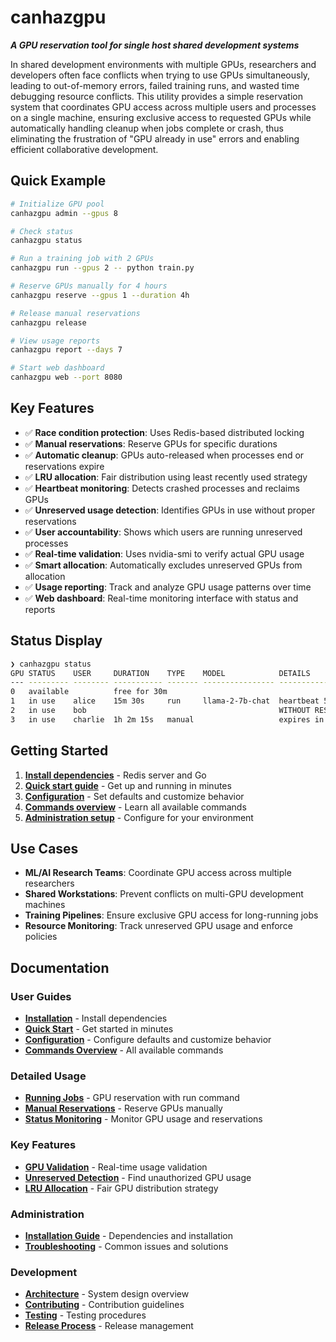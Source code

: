 # canhazgpu

***A GPU reservation tool for single host shared development systems***

In shared development environments with multiple GPUs, researchers and developers often face conflicts when trying to use GPUs simultaneously, leading to out-of-memory errors, failed training runs, and wasted time debugging resource conflicts. This utility provides a simple reservation system that coordinates GPU access across multiple users and processes on a single machine, ensuring exclusive access to requested GPUs while automatically handling cleanup when jobs complete or crash, thus eliminating the frustration of "GPU already in use" errors and enabling efficient collaborative development.

## Quick Example

```bash
# Initialize GPU pool
canhazgpu admin --gpus 8

# Check status 
canhazgpu status

# Run a training job with 2 GPUs
canhazgpu run --gpus 2 -- python train.py

# Reserve GPUs manually for 4 hours
canhazgpu reserve --gpus 1 --duration 4h

# Release manual reservations
canhazgpu release

# View usage reports
canhazgpu report --days 7

# Start web dashboard
canhazgpu web --port 8080
```

## Key Features

- ✅ **Race condition protection**: Uses Redis-based distributed locking
- ✅ **Manual reservations**: Reserve GPUs for specific durations  
- ✅ **Automatic cleanup**: GPUs auto-released when processes end or reservations expire
- ✅ **LRU allocation**: Fair distribution using least recently used strategy
- ✅ **Heartbeat monitoring**: Detects crashed processes and reclaims GPUs
- ✅ **Unreserved usage detection**: Identifies GPUs in use without proper reservations
- ✅ **User accountability**: Shows which users are running unreserved processes
- ✅ **Real-time validation**: Uses nvidia-smi to verify actual GPU usage
- ✅ **Smart allocation**: Automatically excludes unreserved GPUs from allocation
- ✅ **Usage reporting**: Track and analyze GPU usage patterns over time
- ✅ **Web dashboard**: Real-time monitoring interface with status and reports

## Status Display

```bash
❯ canhazgpu status
GPU STATUS    USER     DURATION    TYPE    MODEL            DETAILS                    VALIDATION
--- --------- -------- ----------- ------- ---------------- -------------------------- ---------------------
0   available          free for 30m                                                   45MB used
1   in use    alice    15m 30s     run     llama-2-7b-chat  heartbeat 5s ago          8452MB, 1 processes
2   in use    bob                                           WITHOUT RESERVATION        1024MB used by PID 12345 (python3), PID 67890 (jupyter)
3   in use    charlie  1h 2m 15s   manual                   expires in 3h 15m 45s     no usage detected
```

## Getting Started

1. **[Install dependencies](installation.md)** - Redis server and Go
2. **[Quick start guide](quickstart.md)** - Get up and running in minutes  
3. **[Configuration](configuration.md)** - Set defaults and customize behavior
4. **[Commands overview](commands.md)** - Learn all available commands
5. **[Administration setup](installation.md)** - Configure for your environment

## Use Cases

- **ML/AI Research Teams**: Coordinate GPU access across multiple researchers
- **Shared Workstations**: Prevent conflicts on multi-GPU development machines  
- **Training Pipelines**: Ensure exclusive GPU access for long-running jobs
- **Resource Monitoring**: Track unreserved GPU usage and enforce policies

## Documentation

### User Guides
- **[Installation](installation.md)** - Install dependencies
- **[Quick Start](quickstart.md)** - Get started in minutes
- **[Configuration](configuration.md)** - Configure defaults and customize behavior
- **[Commands Overview](commands.md)** - All available commands

### Detailed Usage
- **[Running Jobs](usage-run.md)** - GPU reservation with run command
- **[Manual Reservations](usage-reserve.md)** - Reserve GPUs manually  
- **[Status Monitoring](usage-status.md)** - Monitor GPU usage and reservations

### Key Features
- **[GPU Validation](features-validation.md)** - Real-time usage validation
- **[Unreserved Detection](features-unreserved.md)** - Find unauthorized GPU usage
- **[LRU Allocation](features-lru.md)** - Fair GPU distribution strategy

### Administration
- **[Installation Guide](installation.md)** - Dependencies and installation
- **[Troubleshooting](admin-troubleshooting.md)** - Common issues and solutions

### Development
- **[Architecture](dev-architecture.md)** - System design overview
- **[Contributing](dev-contributing.md)** - Contribution guidelines
- **[Testing](dev-testing.md)** - Testing procedures
- **[Release Process](dev-release.md)** - Release management